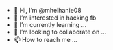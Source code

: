 - 👋 Hi, I’m @mhelhanie08
- 👀 I’m interested in hacking fb
- 🌱 I’m currently learning ...
- 💞️ I’m looking to collaborate on ...
- 📫 How to reach me ...

<!---
mhelhanie08/mhelhanie08 is a ✨ special ✨ repository because its `README.md` (this file) appears on your GitHub profile.
You can click the Preview link to take a look at your changes.
--->
